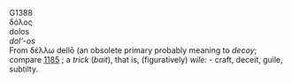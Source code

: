 <body>
  <p>G1388<br>  δόλος  <br> dolos  <br><i>dol‘-os </i><br>From   δέλλω    dellō   (an obsolete primary probably meaning to <i>decoy</i>; compare <a href="g1185.htm">1185</a> ; a <i>trick</i> (<i>bait</i>), that is, (figuratively) <i>wile:</i> - craft, deceit, guile, subtilty.<br></p>
 </body>